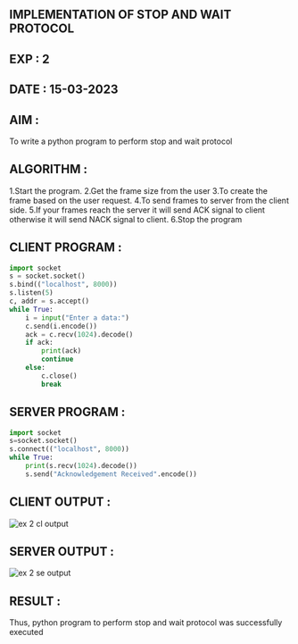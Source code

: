 ## IMPLEMENTATION OF STOP AND WAIT PROTOCOL

## EXP : 2

## DATE : 15-03-2023

## AIM :
To write a python program to perform stop and wait protocol

## ALGORITHM :

1.Start the program.
2.Get the frame size from the user
3.To create the frame based on the user request.
4.To send frames to server from the client side.
5.If your frames reach the server it will send ACK signal to client otherwise it will send NACK signal to client.
6.Stop the program

## CLIENT PROGRAM :
```python
import socket
s = socket.socket()
s.bind(("localhost", 8000))
s.listen(5)
c, addr = s.accept()
while True:
    i = input("Enter a data:")
    c.send(i.encode())
    ack = c.recv(1024).decode()
    if ack:
        print(ack)
        continue
    else:
        c.close()
        break
```

## SERVER PROGRAM :
```python
import socket
s=socket.socket()
s.connect(("localhost", 8000))
while True:
    print(s.recv(1024).decode()) 
    s.send("Acknowledgement Received".encode())
```

## CLIENT OUTPUT :

![ex 2 cl output](https://github.com/MrSanthosh-dev/EX-2/assets/117916573/cbae6761-4ed9-4d14-8615-76a76fde05bd)

## SERVER OUTPUT :

![ex 2 se output](https://github.com/MrSanthosh-dev/EX-2/assets/117916573/fe0a3cd3-0694-4a75-8acc-c82293b1b99f)

## RESULT :
Thus, python program to perform stop and wait protocol was successfully executed
